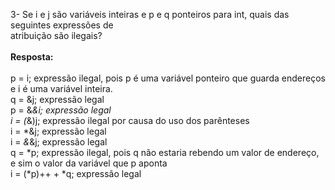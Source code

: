 3- Se i e j são variáveis inteiras e p e q ponteiros para int, quais das seguintes expressões de<br/>
atribuição são ilegais?<br/><br/>
**Resposta:**<br/><br/>
p = i; expressão ilegal, pois p é uma variável ponteiro que guarda endereços e i é uma variável inteira.<br/>
q = &j; expressão legal<br/>
p = &*&i; expressão legal<br/>
i = (*&)j; expressão ilegal por causa do uso dos parênteses <br/>
i = *&j; expressão legal<br/>
i = *&*&j; expressão legal<br/>
q = *p; expressão ilegal, pois q não estaria rebendo um valor de endereço, e sim o valor da variável que p aponta<br/>
i = (*p)++ + *q; expressão legal<br/>

